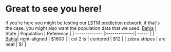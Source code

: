 # Great to see you here!

If you're here you might be testing our <a href="https://ziknet-trends.herokuapp.com/predict"> LSTM prediction network</a>, if that's the case, you might also want the population data that we used:
<a href="https://github.com/elapuestojoe/ziknet-trends/raw/master/LSTM/data/Test/Weekly-Bahia_10-01-2015-15-05-2016.csv" target="blank">Bahia</a>
| State        	| Population    | Reference	|
| ------------- |:-------------:| -----:	|
| <a href="https://github.com/elapuestojoe/ziknet-trends/raw/master/LSTM/data/Test/Weekly-Bahia_10-01-2015-15-05-2016.csv" target="blank">Bahia</a>| right-aligned | $1600 |
| col 2 is      | centered      |   $12 |
| zebra stripes | are neat      |    $1 |

